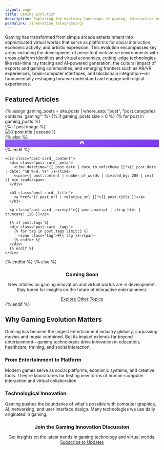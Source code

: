 ```yaml
---
layout: page
title: Gaming Evolution
description: Exploring the evolving landscape of gaming, interactive entertainment, and virtual experiences that shape our digital future.
permalink: /innovation_tales/gaming/
---
```


Gaming has transformed from simple arcade entertainment into sophisticated virtual worlds that serve as platforms for social interaction, economic activity, and artistic expression. This evolution encompasses key areas including the development of persistent metaverse environments with cross-platform identities and virtual economies, cutting-edge technologies like real-time ray tracing and AI-powered generation, the cultural impact of esports and gaming communities, and emerging frontiers such as AR/VR experiences, brain-computer interfaces, and blockchain integration—all fundamentally reshaping how we understand and engage with digital experiences.

## Featured Articles

<div class="card-grid" style="margin-top: var(--space-8);">
{% assign gaming_posts = site.posts | where_exp: "post", "post.categories contains 'gaming'" %}
{% if gaming_posts.size > 0 %}
  {% for post in gaming_posts %}
  <div class="post-card">
    {% if post.image %}
    <div class="post-card__image">
      <img src="{{ post.image | relative_url }}" alt="{{ post.title | escape }}" loading="lazy">
    </div>
    {% else %}
    <div class="post-card__image" style="background: linear-gradient(135deg, #8b5cf6, #7c3aed); display: flex; align-items: center; justify-content: center; color: white; font-size: var(--text-2xl);">
      🎮
    </div>
    {% endif %}
    
    <div class="post-card__content">
      <div class="post-card__meta">
        <time datetime="{{ post.date | date_to_xmlschema }}">{{ post.date | date: "%B %-d, %Y" }}</time>
        <span>{{ post.content | number_of_words | divided_by: 200 | ceil }} min read</span>
      </div>
      
      <h3 class="post-card__title">
        <a href="{{ post.url | relative_url }}">{{ post.title }}</a>
      </h3>
      
      <p class="post-card__excerpt">{{ post.excerpt | strip_html | truncate: 120 }}</p>
      
      {% if post.tags %}
      <div class="post-card__tags">
        {% for tag in post.tags limit:3 %}
          <span class="tag">#{{ tag }}</span>
        {% endfor %}
      </div>
      {% endif %}
    </div>
  </div>
  {% endfor %}
{% else %}
  <div class="card" style="text-align: center; padding: var(--space-12);">
    <h3 style="color: var(--color-text-secondary); margin-bottom: var(--space-4);">Coming Soon</h3>
    <p style="color: var(--color-text-muted);">New articles on gaming innovation and virtual worlds are in development. Stay tuned for insights on the future of interactive entertainment.</p>
    <a href="{{ '/' | relative_url }}" class="btn btn--outline" style="margin-top: var(--space-6);">Explore Other Topics</a>
  </div>
{% endif %}
</div>

## Why Gaming Evolution Matters

Gaming has become the largest entertainment industry globally, surpassing movies and music combined. But its impact extends far beyond entertainment—gaming technologies drive innovation in education, healthcare, training, and social interaction.

### From Entertainment to Platform
Modern games serve as social platforms, economic systems, and creative tools. They're laboratories for testing new forms of human-computer interaction and virtual collaboration.

### Technological Innovation
Gaming pushes the boundaries of what's possible with computer graphics, AI, networking, and user interface design. Many technologies we use daily originated in gaming.

<div style="background: var(--color-bg-secondary); padding: var(--space-8); border-radius: var(--radius-xl); margin: var(--space-12) 0; text-align: center;">
  <h3 style="margin-bottom: var(--space-4);">Join the Gaming Innovation Discussion</h3>
  <p style="color: var(--color-text-secondary); margin-bottom: var(--space-6);">Get insights on the latest trends in gaming technology and virtual worlds.</p>
  <a href="{{ '/contact/' | relative_url }}" class="btn btn--primary">Subscribe to Updates</a>
</div>
